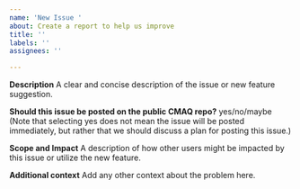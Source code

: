```yaml
---
name: 'New Issue '
about: Create a report to help us improve
title: ''
labels: ''
assignees: ''

---
```

**Description**
A clear and concise description of the issue or new feature suggestion.

**Should this issue be posted on the public CMAQ repo?** yes/no/maybe  
(Note that selecting yes does not mean the issue will be posted immediately, but rather that we should discuss a plan for posting this issue.)

**Scope and Impact**
A description of how other users might be impacted by this issue or utilize the new feature.

**Additional context**
Add any other context about the problem here.
